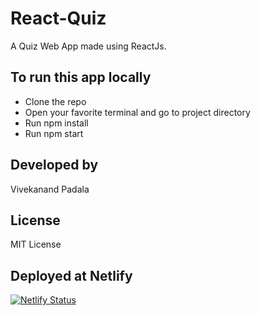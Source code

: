 # React-Quiz

A Quiz Web App made using ReactJs.

## To run this app locally
* Clone the repo
* Open your favorite terminal and go to project directory
* Run npm install
* Run npm start

## Developed by

Vivekanand Padala

## License

MIT License

## Deployed at Netlify

[![Netlify Status](https://api.netlify.com/api/v1/badges/883cc4b0-182e-4e03-93ff-b5108f2bdb98/deploy-status)](https://app.netlify.com/sites/triviaquizapp/deploys)

